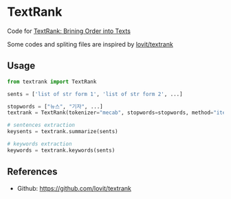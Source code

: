 # TextRank


Code for [TextRank: Brining Order into Texts](https://web.eecs.umich.edu/~mihalcea/papers/mihalcea.emnlp04.pdf)

Some codes and spliting files are inspired by [lovit/textrank](https://github.com/lovit/textrank)


## Usage

```python
from textrank import TextRank

sents = ['list of str form 1', 'list of str form 2', ...]

stopwords = ["뉴스", "기자", ...]
textrank = TextRank(tokenizer="mecab", stopwords=stopwords, method="iterative")

# sentences extraction
keysents = textrank.summarize(sents)

# keywords extraction
keywords = textrank.keywords(sents)
```

## References

- Github: https://github.com/lovit/textrank
